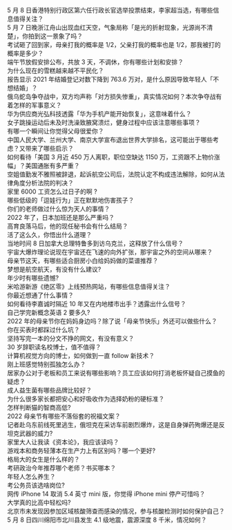 5 月 8 日香港特别行政区第六任行政长官选举投票结束，李家超当选，有哪些信息值得关注？  
5 月 7 日晚浙江舟山出现血红天空，气象局称「是光的折射现象，光源尚不清楚」，你拍到这一景象了吗？  
考试砸了回到家，母亲打我的概率是 1/2，父亲打我的概率也是 1/2，那我被打的概率是多少？  
端午节放假安排公布，共放 3 天，不调休，你有哪些计划和安排？  
为什么现在的雪糕越来越不平民化？  
报告显示 2021 年结婚登记对数下降到 763.6 万对，是什么原因导致年轻人「不想结婚」？  
俄乌蛇岛争夺战中，双方均声称「对方损失惨重」，真实情况如何？本次争夺战有着怎样的军事意义？  
华为供应商光弘科技透露「华为手机产能开始恢复」，这意味着什么？  
女子跳操运动后未及时洗澡致腋窝溃烂，健身过程中应该注意哪些事项？  
有哪一个瞬间让你觉得父母很爱你？  
中国人民大学、兰州大学、南京大学宣布退出世界大学排名，这可能出于哪些考虑？又带来了哪些启示？  
如何看待「美国 3 月近 450 万人离职，职位空缺达 1150 万，工资跟不上物价涨幅」？美国通胀有多严重？  
空姐值勤发不雅照被辞退，起诉航空公司后，法院认定不构成违法解除，如何从法律角度分析法院的判决？  
家里 6000 工资怎么过日子的啊 ?  
哪些低级的「逗娃行为」正在默默地伤害孩子？  
你们的老师做过什么惊为天人的事情？  
2022 年了，日本加班还是那么严重吗？  
高育良落马后，他的现任秘书会有什么结局？  
活了这么久，你悟出什么道理？  
当地时间 8 日加拿大总理特鲁多到访乌克兰，这释放了什么信号？  
宇宙大爆炸理论说现在宇宙还在飞速的向外扩张，那宇宙之外的空间从哪来？  
母亲节这天，有哪些适合厨房小白给妈妈做的菜谱推荐？  
梦想是航空航天，有没有什么建议?  
年少时有哪些遗憾?  
米哈游新游《绝区零》上线预热网站，有哪些信息值得关注？  
你最近想通了什么事情？  
如何看待李嘉诚时隔近 10 年又在内地楼市出手？透露出什么信号？  
自己学完新概念英语 2 要多久?  
2022 年的母亲节你在妈妈身边吗？除了说「母亲节快乐」外还可以做些什么？  
你在买表时都踩过什么坑？  
坚持写完一本的分文不挣的网文，有没有意义？  
30 岁辞职读名校博士，值不值得？  
计算机视觉方向的博士，如何做到一直 follow 新技术？  
刚上班感觉特别孤独怎么办？  
居家办公对于老板和员工来说有哪些影响？员工应该如何打消老板怀疑自己摸鱼的疑虑？  
成人益生菌有哪些品牌比较好？  
为什么很多家长都把安心和好吸收作为选择奶粉的硬标准？  
怎样判断猫的智商高低?  
2022 母亲节有哪些不落俗套的祝福文案？  
记者赴乌东前线死里逃生，俄坦克在采访车前剧烈爆炸，这是自身弹药殉爆还是反坦克武器的威力?  
家里大人让我读《资本论》，我应该读吗？  
游戏本和商务轻薄本在生产力上有区别吗？哪一个更好?  
格局大的女生是什么样的？  
考研政治今年推荐哪个老师？书买哪本？  
年轻人怎么养生？  
考公务员该选啥岗位?  
网传 iPhone 14 取消 5.4 英寸 mini 版，你觉得 iPhone mini 停产可惜吗？  
大学真的比高中轻松吗?  
北京市未发现因参加区域核酸筛查而感染的情况，参与核酸检测时如何保护自己？  
5 月 8 日四川绵阳市北川县发生 4.1 级地震，震源深度 8 千米，情况如何？  
